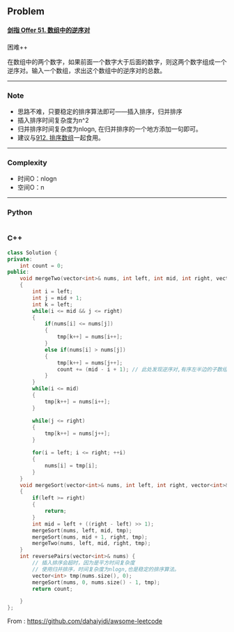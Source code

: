 ## Problem

#### [剑指 Offer 51. 数组中的逆序对](https://leetcode.cn/problems/shu-zu-zhong-de-ni-xu-dui-lcof/)

困难++

在数组中的两个数字，如果前面一个数字大于后面的数字，则这两个数字组成一个逆序对。输入一个数组，求出这个数组中的逆序对的总数。

------

### Note

- 思路不难，只要稳定的排序算法即可——插入排序，归并排序
- 插入排序时间复杂度为n^2
- 归并排序时间复杂度为nlogn, 在归并排序的一个地方添加一句即可。
- 建议与[912. 排序数组](https://leetcode-cn.com/problems/sort-an-array/)一起食用。

------

### Complexity

- 时间O：nlogn
- 空间O：n

------

### Python

```python

```

### C++

```C++
class Solution {
private:
    int count = 0;
public:
    void mergeTwo(vector<int>& nums, int left, int mid, int right, vector<int>& tmp)
    {
        int i = left;
        int j = mid + 1;
        int k = left;
        while(i <= mid && j <= right)
        {
            if(nums[i] <= nums[j])
            {
                tmp[k++] = nums[i++];
            }
            else if(nums[i] > nums[j])
            {
                tmp[k++] = nums[j++];
                count += (mid - i + 1); // 此处发现逆序对,有序左半边的子数组还剩下mid-i+1个数字，而处于后面的nums[j]则跨越了它们跑到了它们前面。对应了逆序对的个数
            }
        }
        while(i <= mid)
        {
            tmp[k++] = nums[i++];
        }

        while(j <= right)
        {
            tmp[k++] = nums[j++];
        }

        for(i = left; i <= right; ++i)
        {
            nums[i] = tmp[i];
        }
    }
    void mergeSort(vector<int>& nums, int left, int right, vector<int>& tmp)
    {
        if(left >= right)
        {
            return;
        }
        int mid = left + ((right - left) >> 1);
        mergeSort(nums, left, mid, tmp);
        mergeSort(nums, mid + 1, right, tmp);
        mergeTwo(nums, left, mid, right, tmp);
    }
    int reversePairs(vector<int>& nums) {
        // 插入排序会超时，因为是平方时间复杂度
        // 使用归并排序，时间复杂度为nlogn,也是稳定的排序算法。
        vector<int> tmp(nums.size(), 0);
        mergeSort(nums, 0, nums.size() - 1, tmp);
        return count;

    }
};
```



From : https://github.com/dahaiyidi/awsome-leetcode
